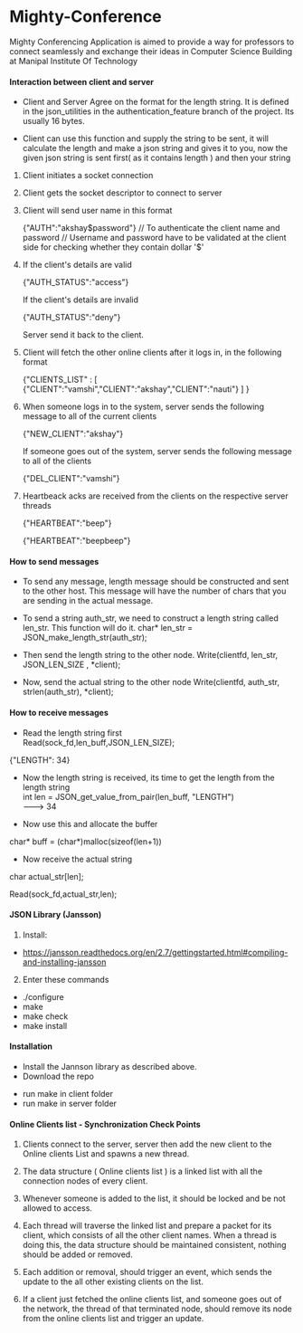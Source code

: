 Mighty-Conference
=================

Mighty Conferencing Application is aimed to provide a way for professors to connect seamlessly and exchange their ideas in Computer Science Building at Manipal Institute Of Technology

#### Interaction between client and server ####


* Client and Server Agree on the format for the length string. It is defined in the json_utilities in the authentication_feature branch of the project. Its usually 16 bytes.

* Client can use this function and supply the string to be sent, it will calculate the length and make a json string and gives it to you, now the given json string is sent first( as it contains length ) and then your string


1. Client initiates a socket connection
2. Client gets the socket descriptor to connect to server
3. Client will send user name in this format

	{"AUTH":"akshay$password"} // To authenticate the client name and password 
								// Username and password have to be validated at the client side for checking whether they contain dollar '$'
4. If the client's details are valid
	
	{"AUTH_STATUS":"access"}

	If the client's details are invalid

	{"AUTH_STATUS":"deny"}

	Server send it back to the client.

5. Client will fetch the other online clients after it logs in, in the following format

	{"CLIENTS_LIST" : [ {"CLIENT":"vamshi","CLIENT":"akshay","CLIENT":"nauti"} ] }

6. When someone logs in to the system, server sends the following message to all of the current clients

	{"NEW_CLIENT":"akshay"} 

   If someone goes out of the system, server sends the following message to all of the clients

    {"DEL_CLIENT":"vamshi"}

7. Heartbeack acks are received from the clients on the respective server threads

    {"HEARTBEAT":"beep"}

    {"HEARTBEAT":"beepbeep"}

#### How to send messages ####

* To send any message, length message should be constructed and sent to the other host. This message will have the number of chars that you are sending in the actual message.


* To send a string auth_str, we need to construct a length string called len_str. This function will do it.
char* len_str = JSON_make_length_str(auth_str);

* Then send the length string to the other node.
Write(clientfd, len_str, JSON_LEN_SIZE , *client);

* Now, send the actual string to the other node
Write(clientfd, auth_str, strlen(auth_str), *client);

#### How to receive messages ####

* Read the length string first   
Read(sock_fd,len_buff,JSON_LEN_SIZE);   

{"LENGTH":   34}   
 
* Now the length string is received, its time to get the length from the length string  
	int len = JSON_get_value_from_pair(len_buff, "LENGTH")      
	---> 34

* Now use this and allocate the buffer   

char* buff = (char*)malloc(sizeof(len+1))   

* Now receive the actual string

char actual_str[len];   

Read(sock_fd,actual_str,len);


#### JSON Library (Jansson) ####

1. Install: 
+ https://jansson.readthedocs.org/en/2.7/gettingstarted.html#compiling-and-installing-jansson

2. Enter these commands 
+ ./configure
+ make
+ make check
+ make install

#### Installation ####

* Install the Jannson library as described above.
* Download the repo
+ run make in client folder
+ run make in server folder


#### Online Clients list - Synchronization Check Points ####
1. Clients connect to the server, server then add the new client to the Online clients List and spawns a new thread.

2. The data structure ( Online clients list ) is a linked list with all the connection nodes of every client.

3. Whenever someone is added to the list, it should be locked and be not allowed to access.

4. Each thread will traverse the linked list and prepare a packet for its client, which consists of all the other client names. When a thread is doing this, the data structure should be maintained consistent, nothing should be added or removed.

5. Each addition or removal, should trigger an event, which sends the update to the all other existing clients on the list.

6. If a client just fetched the online clients list, and someone goes out of the network, the thread of that terminated node, should remove its node from the online clients list and trigger an update.
